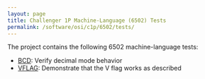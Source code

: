 ```yaml
---
layout: page
title: Challenger 1P Machine-Language (6502) Tests
permalink: /software/osi/c1p/6502/tests/
---
```


The project contains the following 6502 machine-language tests:

- [BCD](bcd/bcd.asm): Verify decimal mode behavior
- [VFLAG](vflag/vflag.asm): Demonstrate that the V flag works as described
